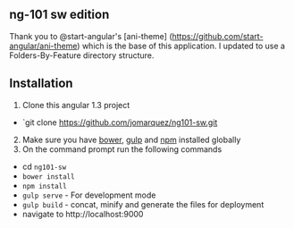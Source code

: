 ## ng-101 sw edition
Thank you to @start-angular's [ani-theme] (https://github.com/start-angular/ani-theme) which is the base of this application. I updated to use a Folders-By-Feature directory structure.

## Installation
1. Clone this angular 1.3 project
- `git clone https://github.com/jomarquez/ng101-sw.git
2. Make sure you have [bower](http://bower.io/), [gulp](https://www.npmjs.com/package/gulp) and  [npm](https://www.npmjs.org/) installed globally
3. On the command prompt run the following commands
- cd `ng101-sw`
- `bower install`
- `npm install`
- `gulp serve` - For development mode
- `gulp build` - concat, minify and generate the files for deployment
- navigate to http://localhost:9000
